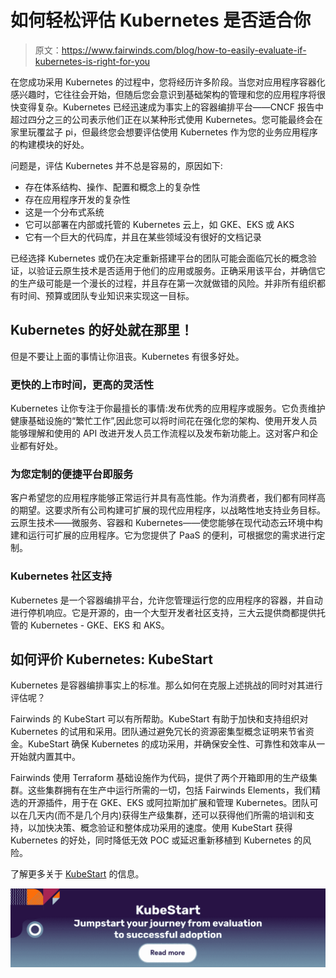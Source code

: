 # 如何轻松评估 Kubernetes 是否适合你

> 原文：<https://www.fairwinds.com/blog/how-to-easily-evaluate-if-kubernetes-is-right-for-you>

 在您成功采用 Kubernetes 的过程中，您将经历许多阶段。当您对应用程序容器化感兴趣时，它往往会开始，但随后您会意识到基础架构的管理和您的应用程序将很快变得复杂。Kubernetes 已经迅速成为事实上的容器编排平台——CNCF 报告中超过四分之三的公司表示他们正在以某种形式使用 Kubernetes。您可能最终会在家里玩覆盆子 pi，但最终您会想要评估使用 Kubernetes 作为您的业务应用程序的构建模块的好处。

问题是，评估 Kubernetes 并不总是容易的，原因如下:

*   存在体系结构、操作、配置和概念上的复杂性
*   存在应用程序开发的复杂性
*   这是一个分布式系统
*   它可以部署在内部或托管的 Kubernetes 云上，如 GKE、EKS 或 AKS
*   它有一个巨大的代码库，并且在某些领域没有很好的文档记录

已经选择 Kubernetes 或仍在决定重新搭建平台的团队可能会面临冗长的概念验证，以验证云原生技术是否适用于他们的应用或服务。正确采用该平台，并确信它的生产级可能是一个漫长的过程，并且存在第一次就做错的风险。并非所有组织都有时间、预算或团队专业知识来实现这一目标。

## **Kubernetes 的好处就在那里！**

但是不要让上面的事情让你沮丧。Kubernetes 有很多好处。

### **更快的上市时间，更高的灵活性**

Kubernetes 让你专注于你最擅长的事情:发布优秀的应用程序或服务。它负责维护健康基础设施的“繁忙工作”,因此您可以将时间花在强化您的架构、使用开发人员能够理解和使用的 API 改进开发人员工作流程以及发布新功能上。这对客户和企业都有好处。

### **为您定制的便捷平台即服务**

客户希望您的应用程序能够正常运行并具有高性能。作为消费者，我们都有同样高的期望。这要求所有公司构建可扩展的现代应用程序，以战略性地支持业务目标。云原生技术——微服务、容器和 Kubernetes——使您能够在现代动态云环境中构建和运行可扩展的应用程序。它为您提供了 PaaS 的便利，可根据您的需求进行定制。

### **Kubernetes 社区支持**

Kubernetes 是一个容器编排平台，允许您管理运行您的应用程序的容器，并自动进行停机响应。它是开源的，由一个大型开发者社区支持，三大云提供商都提供托管的 Kubernetes - GKE、EKS 和 AKS。

## **如何评价 Kubernetes: KubeStart**

Kubernetes 是容器编排事实上的标准。那么如何在克服上述挑战的同时对其进行评估呢？

Fairwinds 的 KubeStart 可以有所帮助。KubeStart 有助于加快和支持组织对 Kubernetes 的试用和采用。团队通过避免冗长的资源密集型概念证明来节省资金。KubeStart 确保 Kubernetes 的成功采用，并确保安全性、可靠性和效率从一开始就内置其中。

Fairwinds 使用 Terraform 基础设施作为代码，提供了两个开箱即用的生产级集群。这些集群拥有在生产中运行所需的一切，包括 Fairwinds Elements，我们精选的开源插件，用于在 GKE、EKS 或阿拉斯加扩展和管理 Kubernetes。团队可以在几天内(而不是几个月内)获得生产级集群，还可以获得他们所需的培训和支持，以加快决策、概念验证和整体成功采用的速度。使用 KubeStart 获得 Kubernetes 的好处，同时降低无效 POC 或延迟重新移植到 Kubernetes 的风险。

了解更多关于 [KubeStart](https://www.fairwinds.com/kubestart) 的信息。

[![KubeStart. Jumpstart your journey from evaluation to successful adoption. Read more.](img/68abd2e8bf686cbfc836de9c44fefd69.png)](https://cta-redirect.hubspot.com/cta/redirect/2184645/239d82ef-bf83-4006-bcdf-c5c708754331)